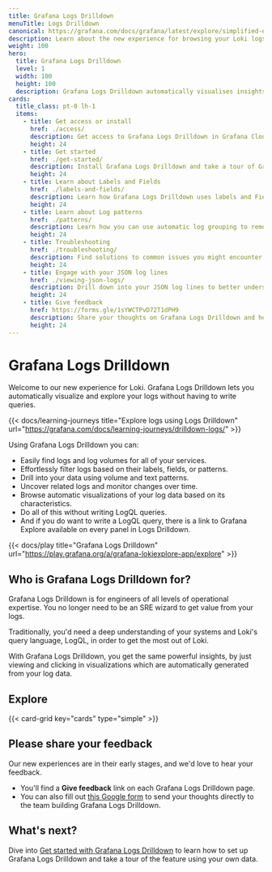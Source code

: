 ```yaml
---
title: Grafana Logs Drilldown
menuTitle: Logs Drilldown
canonical: https://grafana.com/docs/grafana/latest/explore/simplified-exploration/logs/
description: Learn about the new experience for browsing your Loki logs without writing queries.
weight: 100
hero:
  title: Grafana Logs Drilldown
  level: 1
  width: 100
  height: 100
  description: Grafana Logs Drilldown automatically visualises insights from your Loki logs.
cards:
  title_class: pt-0 lh-1
  items:
    - title: Get access or install
      href: ./access/
      description: Get access to Grafana Logs Drilldown in Grafana Cloud or in your own stack.
      height: 24
    - title: Get started
      href: ./get-started/
      description: Install Grafana Logs Drilldown and take a tour of Grafana Logs Drilldown using your own data.
      height: 24
    - title: Learn about Labels and Fields
      href: ./labels-and-fields/
      description: Learn how Grafana Logs Drilldown uses labels and Fields to help you explore your Loki logs.
      height: 24
    - title: Learn about Log patterns
      href: ./patterns/
      description: Learn how you can use automatic log grouping to remove noise and find hard to locate logs.
      height: 24
    - title: Troubleshooting
      href: ./troubleshooting/
      description: Find solutions to common issues you might encounter when using Grafana Logs Drilldown.
      height: 24
    - title: Engage with your JSON log lines
      href: ./viewing-json-logs/
      description: Drill down into your JSON log lines to better understand your log line data.
      height: 24
    - title: Give feedback
      href: https://forms.gle/1sYWCTPvD72T1dPH9
      description: Share your thoughts on Grafana Logs Drilldown and help us improve the experience.
      height: 24
---
```


# Grafana Logs Drilldown

Welcome to our new experience for Loki. Grafana Logs Drilldown lets you automatically visualize and explore your logs without having to write queries.

{{< docs/learning-journeys title="Explore logs using Logs Drilldown" url="https://grafana.com/docs/learning-journeys/drilldown-logs/" >}}

Using Grafana Logs Drilldown you can:

- Easily find logs and log volumes for all of your services.
- Effortlessly filter logs based on their labels, fields, or patterns.
- Drill into your data using volume and text patterns.
- Uncover related logs and monitor changes over time.
- Browse automatic visualizations of your log data based on its characteristics.
- Do all of this without writing LogQL queries.
- And if you do want to write a LogQL query, there is a link to Grafana Explore available on every panel in Logs Drilldown.

{{< docs/play title="Grafana Logs Drilldown" url="https://play.grafana.org/a/grafana-lokiexplore-app/explore" >}}

## Who is Grafana Logs Drilldown for?

Grafana Logs Drilldown is for engineers of all levels of operational expertise. You no longer need to be an SRE wizard to get value from your logs.

Traditionally, you'd need a deep understanding of your systems and Loki's query language, LogQL, in order to get the most out of Loki.

With Grafana Logs Drilldown, you get the same powerful insights, by just viewing and clicking in visualizations which are automatically generated from your log data.

## Explore

{{< card-grid key="cards" type="simple" >}}

## Please share your feedback

Our new experiences are in their early stages, and we'd love to hear your feedback.

- You'll find a **Give feedback** link on each Grafana Logs Drilldown page.
- You can also fill out [this Google form](https://forms.gle/1sYWCTPvD72T1dPH9) to send your thoughts directly to the team building Grafana Logs Drilldown.

## What's next?

Dive into [Get started with Grafana Logs Drilldown](get-started/) to learn how to set up Grafana Logs Drilldown and take a tour of the feature using your own data.

